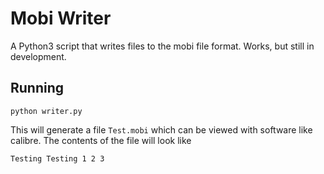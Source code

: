 # Mobi Writer

A Python3 script that writes files to the mobi file format. Works, but still in development.


## Running

	python writer.py
	
This will generate a file `Test.mobi` which can be viewed with software like calibre. The contents of the file will look like

	Testing Testing 1 2 3
	

